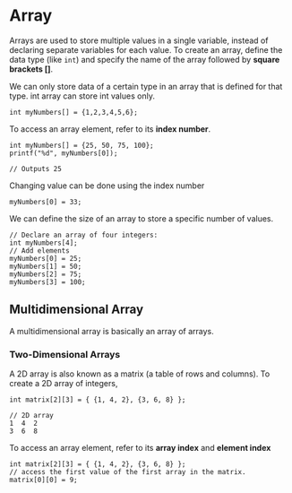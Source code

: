# Array 

Arrays are used to store multiple values in a single variable, instead of declaring separate variables for each value. To create an array, define the data type (like `int`) and specify the name of the array followed by **square brackets \[\]**.

We can only store data of a certain type in an array that is defined for that type. int array can store int values only.

```text-x-csrc
int myNumbers[] = {1,2,3,4,5,6};
```

To access an array element, refer to its **index number**.

```text-x-csrc
int myNumbers[] = {25, 50, 75, 100};
printf("%d", myNumbers[0]);

// Outputs 25
```

Changing value can be done using the index number

```text-x-csrc
myNumbers[0] = 33;
```

We can define the size of an array to store a specific number of values.

```text-x-csrc
// Declare an array of four integers:
int myNumbers[4];
// Add elements
myNumbers[0] = 25;
myNumbers[1] = 50;
myNumbers[2] = 75;
myNumbers[3] = 100;
```

## Multidimensional Array

A multidimensional array is basically an array of arrays.

### Two-Dimensional Arrays

A 2D array is also known as a matrix (a table of rows and columns). To create a 2D array of integers,

```text-x-csrc
int matrix[2][3] = { {1, 4, 2}, {3, 6, 8} };

// 2D array
1  4  2
3  6  8
```

To access an array element, refer to its **array index** and **element index** 

```text-x-csrc
int matrix[2][3] = { {1, 4, 2}, {3, 6, 8} };
// access the first value of the first array in the matrix.
matrix[0][0] = 9;
```
